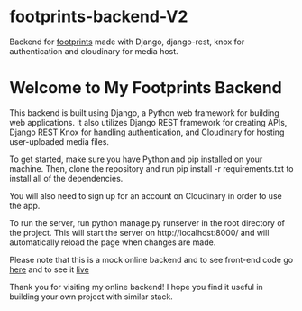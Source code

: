 # footprints-backend-V2

Backend for [footprints](https://footprintz.netlify.app/) made with Django, django-rest, knox for authentication and cloudinary for media host.

# Welcome to My Footprints Backend
This backend is built using Django, a Python web framework for building web applications. It also utilizes Django REST framework for creating APIs, Django REST Knox for handling authentication, and Cloudinary for hosting user-uploaded media files.

To get started, make sure you have Python and pip installed on your machine. Then, clone the repository and run pip install -r requirements.txt to install all of the dependencies.

You will also need to sign up for an account on Cloudinary in order to use the app.

To run the server, run python manage.py runserver in the root directory of the project. This will start the server on http://localhost:8000/ and will automatically reload the page when changes are made.

Please note that this is a mock online backend and to see front-end code go [here](https://github.com/psk-98/footprints/tree/v2) and to see it [live](https://footprintz.netlify.app) 

Thank you for visiting my online backend! I hope you find it useful in building your own project with similar stack.
